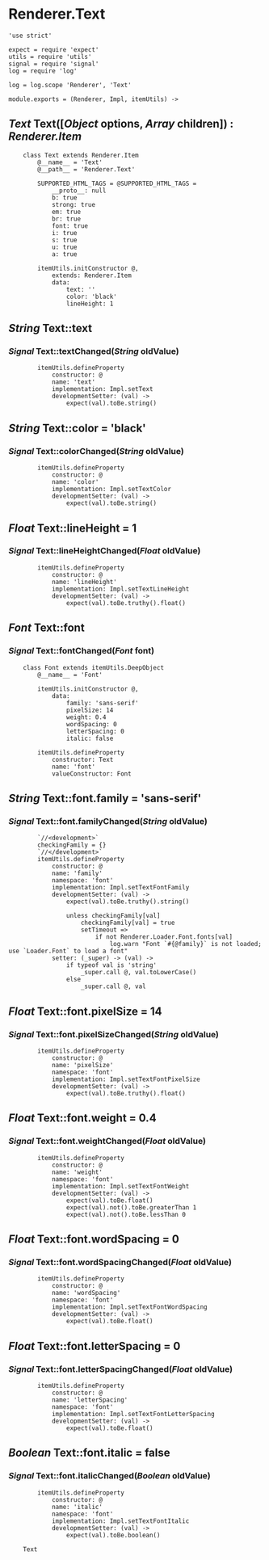 Renderer.Text
=============

	'use strict'

	expect = require 'expect'
	utils = require 'utils'
	signal = require 'signal'
	log = require 'log'

	log = log.scope 'Renderer', 'Text'

	module.exports = (Renderer, Impl, itemUtils) ->

*Text* Text([*Object* options, *Array* children]) : *Renderer.Item*
-------------------------------------------------------------------

		class Text extends Renderer.Item
			@__name__ = 'Text'
			@__path__ = 'Renderer.Text'

			SUPPORTED_HTML_TAGS = @SUPPORTED_HTML_TAGS =
				__proto__: null
				b: true
				strong: true
				em: true
				br: true
				font: true
				i: true
				s: true
				u: true
				a: true

			itemUtils.initConstructor @,
				extends: Renderer.Item
				data:
					text: ''
					color: 'black'
					lineHeight: 1

*String* Text::text
-------------------

### *Signal* Text::textChanged(*String* oldValue)

			itemUtils.defineProperty
				constructor: @
				name: 'text'
				implementation: Impl.setText
				developmentSetter: (val) ->
					expect(val).toBe.string()

*String* Text::color = 'black'
------------------------------

### *Signal* Text::colorChanged(*String* oldValue)

			itemUtils.defineProperty
				constructor: @
				name: 'color'
				implementation: Impl.setTextColor
				developmentSetter: (val) ->
					expect(val).toBe.string()

*Float* Text::lineHeight = 1
----------------------------

### *Signal* Text::lineHeightChanged(*Float* oldValue)

			itemUtils.defineProperty
				constructor: @
				name: 'lineHeight'
				implementation: Impl.setTextLineHeight
				developmentSetter: (val) ->
					expect(val).toBe.truthy().float()

*Font* Text::font
-----------------

### *Signal* Text::fontChanged(*Font* font)

		class Font extends itemUtils.DeepObject
			@__name__ = 'Font'

			itemUtils.initConstructor @,
				data:
					family: 'sans-serif'
					pixelSize: 14
					weight: 0.4
					wordSpacing: 0
					letterSpacing: 0
					italic: false

			itemUtils.defineProperty
				constructor: Text
				name: 'font'
				valueConstructor: Font

*String* Text::font.family = 'sans-serif'
-----------------------------------------

### *Signal* Text::font.familyChanged(*String* oldValue)

			`//<development>`
			checkingFamily = {}
			`//</development>`
			itemUtils.defineProperty
				constructor: @
				name: 'family'
				namespace: 'font'
				implementation: Impl.setTextFontFamily
				developmentSetter: (val) ->
					expect(val).toBe.truthy().string()

					unless checkingFamily[val]
						checkingFamily[val] = true
						setTimeout =>
							if not Renderer.Loader.Font.fonts[val]
								log.warn "Font `#{@family}` is not loaded; use `Loader.Font` to load a font"
				setter: (_super) -> (val) ->
					if typeof val is 'string'
						_super.call @, val.toLowerCase()
					else
						_super.call @, val

*Float* Text::font.pixelSize = 14
---------------------------------

### *Signal* Text::font.pixelSizeChanged(*String* oldValue)

			itemUtils.defineProperty
				constructor: @
				name: 'pixelSize'
				namespace: 'font'
				implementation: Impl.setTextFontPixelSize
				developmentSetter: (val) ->
					expect(val).toBe.truthy().float()

*Float* Text::font.weight = 0.4
-------------------------------

### *Signal* Text::font.weightChanged(*Float* oldValue)

			itemUtils.defineProperty
				constructor: @
				name: 'weight'
				namespace: 'font'
				implementation: Impl.setTextFontWeight
				developmentSetter: (val) ->
					expect(val).toBe.float()
					expect(val).not().toBe.greaterThan 1
					expect(val).not().toBe.lessThan 0

*Float* Text::font.wordSpacing = 0
----------------------------------

### *Signal* Text::font.wordSpacingChanged(*Float* oldValue)

			itemUtils.defineProperty
				constructor: @
				name: 'wordSpacing'
				namespace: 'font'
				implementation: Impl.setTextFontWordSpacing
				developmentSetter: (val) ->
					expect(val).toBe.float()

*Float* Text::font.letterSpacing = 0
------------------------------------

### *Signal* Text::font.letterSpacingChanged(*Float* oldValue)

			itemUtils.defineProperty
				constructor: @
				name: 'letterSpacing'
				namespace: 'font'
				implementation: Impl.setTextFontLetterSpacing
				developmentSetter: (val) ->
					expect(val).toBe.float()

*Boolean* Text::font.italic = false
-----------------------------------

### *Signal* Text::font.italicChanged(*Boolean* oldValue)

			itemUtils.defineProperty
				constructor: @
				name: 'italic'
				namespace: 'font'
				implementation: Impl.setTextFontItalic
				developmentSetter: (val) ->
					expect(val).toBe.boolean()

		Text
